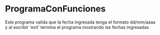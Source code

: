 # ProgramaConFunciones
Este programa valida que la fecha ingresada tenga el formato dd/mm/aaaa y al escribir 'exit' termina el programa mostrando las fechas ingresadas
